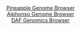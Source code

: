<div id="Pineapple_Genome_Browser" align="center">
  <a href="https://igv.org/app/?sessionURL=blob:zZJdT9swFIb_iyXQJqWJnZCUREJT6AcUBlvpSvkQihzHSc0SO9hOQlv1v8.gTbsZEr3YNMkX9pGT857Hzwa0VComOIiAayPfRghYQC1FN8NVXdJLXFEFohyXilpA0pxKygkF0QbkWGk8v_psvlxqXavIcZiuexXmhbCVZ.MKrwXHnbKJqJyBKEucCom1kMo5lrgVDivaXkdTXNe26e3ZvpNhjR1c1kvBlXBqyoukM_9LfpWSgnJR0aRqSs1eAyQmj8mY2Tn.FC9mMSFUqXO6mmRH8fkkvvZG87uTYHA3_3K6mAeL_RkrONaNpEci8yaXt2do8uhlq6X_dZQ3wQW5Xqfj6Z433B8910xSdYT66NALQxiGBgzjGX3.n2Y2i.04d7HnjodwiFCOZoKUB9XFOfeHnanCxXoq3ph9a4FSkMa4AMhS9iMELQ8Glu8GvZctOrQgfCEkBQPR_YMFtMTku7l.vwF6VRtjgKJPzas8FhAyoxJEvRDCPgpD1z_oH5guaGttQCPLv4d3PL8K.9CNXTdIclZqo3OWKF4rG3NutyS3i_WOPE.bmyql7lXRnk2neOH7_Kl7vMTuwBAlf6CJIDQETPPXRzSjvifTP3HvPUFsne4qHMpilJLqWI7ZbUeyG3kb3k3Dk2.kjd_EsxuaXMgKa3PfVMzxp28tlgxzbQotUyxlJdOrhaEoOhAh1zPaAiJKYTwEskg_QAtayIcff.vpbR.2PwA-">Pineapple Genome Browser</a>
</div>
<div id="Alphonso_Genome_Browser" align="center">
  <a href="https://igv.org/app/?sessionURL=blob:zZLRbpswFIbfxVKrTSJgIAkFqZpol2ZVk0VtRtOkqtAJMcQp2K5toGmUd59XbdrNKjUXmyZxAUeG8_8f3w41RCrKGYqQZ7s923WRhdSat1OoREm.QkUUinIoFbGQJDmRhGUERTuUg9KQ3IzMm2uthYoch2rRqYAV3Fa.DRW8cAatsjNeOee8LGHJJWgulXMmoeEOLZpOS5YghG12.3bPWYEGB0qx5kxxRxBWpK35XvprlBaE8YqkVV1q.hogNXlMxpWdw6d4No2zjCh1RbaXq9P46jK.9QfJYtg_XySTL7OkPzue0oKBriU5XWSjeXzkXdQweh5zcn2mZ2Ibzykf6FFy5H8.HjwLKok6dQP3xA9Dtx8YNJStyPP_1Npc9MDmdRCHRVeo4TVt24J0v10bDNPlLb1Ud_EbzfcWKnlWGxdQtpZB5GLLx32r5_U7P27dEwvj0PCRnKLo_sFCWkL2aI7f75DeCmMMUuSpfpXHQlyuiERRJ8Q4cMPQ63WDLjaL9tYO1bL8e3AvkpswwF7sef00p6U2Oq9SxYSygTG7yXK7eDmQ5sW2ONvENFk8Try79Rweh2IwmPJF5uI_sjwx_c3q1x9oir4n0T_x7j1BbL08VLaeN1H.1WJejjbNeI7pKJ9s1HB8szkfv4nnMDQ5lxVoc95MzONP2xqQFJg2g4YquqQl1duZochbFLmeb6RFGS.5sRDJYvkBW9hye_jjbzn9_cP.Ow--">Alphonso Genome Browser</a>
</div>


<div id="DAF_Genomics_Browser" align="center">
  <a href="https://igv.org/app/?sessionURL=blob:tZFra9swFIb_i2D9ZDu.Jb5AGGZJ2q5rA8nc1CklnNpyLKKLK8lL05D_PuF1DDbKGHQgCYlzeV.d54i.YamI4ChFvuMNHc9DFlKN2C.BtRTfAMMKpTVQhS0kcY0l5iVG6RHVoDTkiy.mstG6VelgUEFtbzEXjJTKUYEDra1EpxtsUm3fAQYvgsNeOaVgJlnDAGjbCK7EAMoSK2W7gxbz7WYP5vgZ2_Qt8YZ1VJNedWNMGGOVU4NxS3iFn_9i5D8om0U.Zqtl1tdf4cNlNc6uLrPbYJqvz0ef1vn8YpWPVmdLsuWgO4nHxfVNPCGf5e3ka5EfZmvmn8d3fH4Hxf5DMDmbPrdEYjX2Ii8OksQNAnSyEBVlZxCgspFe6oVW5MeWH4b26zUYjswMpCAovX.wkJZQ7kz6_RHpQ2tAIYWfup6ZhYSssESpnbhu5CWJPwyj0E0S72QdUSfpO5Oc5Yskcv3M90fOIzCjXxPaj88I_Rl8L4y_dTb7XzFN55QX_ELlT9PFjj6.ZOskc2e7piDxG5gs9Oa3aiEZaBP68XyFAtSoMcz1LyrB6eH0HQ--">DAF Genomics Browser</a>
</div>
